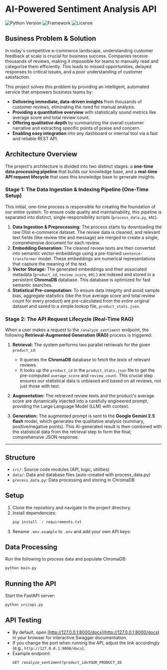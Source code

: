 # AI-Powered Sentiment Analysis API

![Python Version](https://img.shields.io/badge/python-3.11+-blue.svg)
![Framework](https://img.shields.io/badge/framework-FastAPI-green.svg)
![License](https://img.shields.io/badge/license-MIT-lightgrey.svg)

## Business Problem & Solution

In today's competitive e-commerce landscape, understanding customer feedback at scale is crucial for business success. Companies receive thousands of reviews, making it impossible for teams to manually read and categorize them efficiently. This leads to missed opportunities, delayed responses to critical issues, and a poor understanding of customer satisfaction.

This project solves this problem by providing an intelligent, automated service that empowers business teams by:

- **Delivering immediate, data-driven insights** from thousands of customer reviews, eliminating the need for manual analysis.
- **Providing a quantitative overview** with statistically sound metrics like average score and total review count.
- **Offering qualitative depth** by summarizing the overall customer narrative and extracting specific points of praise and concern.
- **Enabling easy integration** into any dashboard or internal tool via a fast and reliable REST API.

## Architecture Overview

The project's architecture is divided into two distinct stages: a **one-time data processing pipeline** that builds our knowledge base, and a **real-time API request lifecycle** that uses this knowledge base to generate insights.

### Stage 1: The Data Ingestion & Indexing Pipeline (One-Time Setup)

This initial, one-time process is responsible for creating the foundation of our entire system. To ensure code quality and maintainability, this pipeline is separated into distinct, single-responsibility scripts (`process_data.py`, etc).

1.  **Data Ingestion & Preprocessing:** The process starts by downloading the raw Olist e-commerce dataset. The review data is cleaned, and relevant text fields (like review title and message) are merged to create a single, comprehensive document for each review.
2.  **Embedding Generation:** The cleaned review texts are then converted into semantic vector embeddings using a pre-trained `sentence-transformer` model. These embeddings are numerical representations that capture the meaning of the text.
3.  **Vector Storage:** The generated embeddings and their associated metadata (`product_id`, `review_score`, etc.) are indexed and stored in a persistent **ChromaDB** database. This database is optimized for fast semantic searches.
4.  **Statistical Pre-computation:** To ensure data integrity and avoid sample bias, aggregate statistics (like the true average score and total review count for every product) are pre-calculated from the *entire* original dataset and saved to a simple lookup file, `product_stats.json`.

### Stage 2: The API Request Lifecycle (Real-Time RAG)

When a user makes a request to the `/analyze_sentiment` endpoint, the following **Retrieval-Augmented Generation (RAG)** process is triggered:

1.  **Retrieval:** The system performs two parallel retrievals for the given `product_id`:
    * It queries the **ChromaDB** database to fetch the *texts* of relevant reviews.
    * It looks up the `product_id` in the `product_stats.json` file to get the pre-computed `average_score` and `review_count`. This crucial step ensures our statistical data is unbiased and based on all reviews, not just those with text.

2.  **Augmentation:** The retrieved review texts and the product's average score are dynamically injected into a carefully engineered prompt, providing the Large Language Model (LLM) with context.

3.  **Generation:** The augmented prompt is sent to the **Google Gemini 2.5 flash** model, which generates the qualitative analysis (summary, positive/negative points). This AI-generated result is then combined with the statistical data from the retrieval step to form the final, comprehensive JSON response.

---

## Structure
- `src/`: Source code modules (API, logic, utilities)
- `data/`: Data and database files (auto-created with process_data.py)
- `process_data.py`: Data processing and storing in ChromaDB

## Setup

1. Clone the repository and navigate to the project directory.
2. Install dependencies:
   ```bash
   pip install -r requirements.txt
   ```
3. Rename `.env.example` to `.env` and add your own API keys:

## Data Processing

Run the following to process data and populate ChromaDB:
```bash
python main.py
```

## Running the API

Start the FastAPI server:
```bash
python src/api.py
```

## API Testing

- By default, open [http://127.0.0.1:8000/docs](http://127.0.0.1:8000/docs) in your browser for interactive Swagger documentation.
- If you change the port when running the API, adjust the link accordingly (e.g., `http://127.0.0.1:9000/docs`).
- Example endpoint:
  ```
  GET /analyze_sentiment?product_id=YOUR_PRODUCT_ID
  ```
